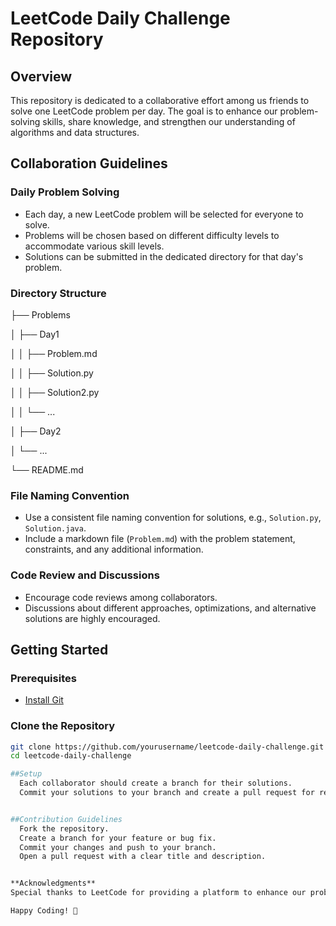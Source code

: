 # LeetCode Daily Challenge Repository

## Overview

This repository is dedicated to a collaborative effort among us friends to solve one LeetCode problem per day. The goal is to enhance our problem-solving skills, share knowledge, and strengthen our understanding of algorithms and data structures.

## Collaboration Guidelines

### Daily Problem Solving

- Each day, a new LeetCode problem will be selected for everyone to solve.
- Problems will be chosen based on different difficulty levels to accommodate various skill levels.
- Solutions can be submitted in the dedicated directory for that day's problem.

### Directory Structure

├── Problems

│ ├── Day1

│ │ ├── Problem.md

│ │ ├── Solution.py

│ │ ├── Solution2.py

│ │ └── ...

│ ├── Day2

│ └── ...

└── README.md

### File Naming Convention

- Use a consistent file naming convention for solutions, e.g., `Solution.py`, `Solution.java`.
- Include a markdown file (`Problem.md`) with the problem statement, constraints, and any additional information.

### Code Review and Discussions

- Encourage code reviews among collaborators.
- Discussions about different approaches, optimizations, and alternative solutions are highly encouraged.

## Getting Started

### Prerequisites

- [Install Git](https://git-scm.com/book/en/v2/Getting-Started-Installing-Git)

### Clone the Repository

```bash
git clone https://github.com/yourusername/leetcode-daily-challenge.git
cd leetcode-daily-challenge

##Setup
  Each collaborator should create a branch for their solutions.
  Commit your solutions to your branch and create a pull request for review.


##Contribution Guidelines
  Fork the repository.
  Create a branch for your feature or bug fix.
  Commit your changes and push to your branch.
  Open a pull request with a clear title and description.


**Acknowledgments**
Special thanks to LeetCode for providing a platform to enhance our problem-solving skills.

Happy Coding! 🚀
